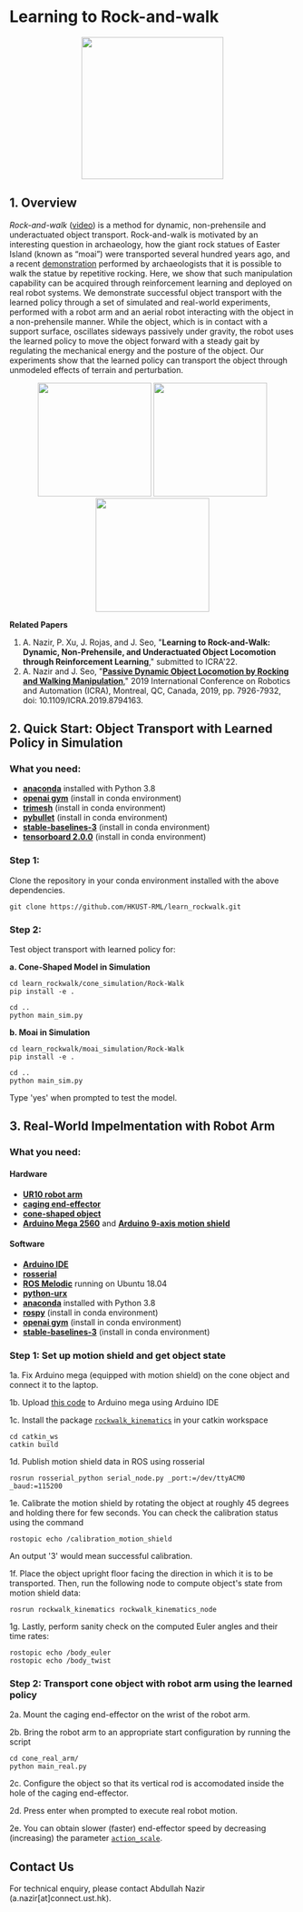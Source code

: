 # Learning to Rock-and-walk

<p align="center">
  <img height="250" src="https://github.com/HKUST-RML/learn_rockwalk/blob/main/media/moai_rviz_standard.gif">
</p>

## 1. Overview
 *Rock-and-walk* ([video](https://youtu.be/yyURupLXQjk)) is a method for dynamic, non-prehensile and underactuated object transport. Rock-and-walk is motivated by an interesting question in archaeology, how the giant rock statues of Easter Island (known as “moai”) were transported several hundred years ago, and a recent [demonstration](https://www.youtube.com/watch?v=J5YR0uqPAI8&ab_channel=NationalGeographic) performed by archaeologists that it is possible to walk the statue by repetitive rocking. Here, we show that such manipulation capability can be acquired through reinforcement learning and deployed on real robot systems. We demonstrate successful object transport with the learned policy through a set of simulated and real-world experiments, performed with a robot arm and an aerial robot interacting with the object in a non-prehensile manner. While the object, which is in contact with a support surface, oscillates sideways passively under gravity, the robot uses the learned policy to move the object forward with a steady gait by regulating the mechanical energy and the posture of the object. Our experiments show that the learned policy can transport the object through unmodeled effects of terrain and perturbation.

<!-- This repository contains implementation codes of robotic ***rock-and-walk*** **manipulation** ([**video**](https://youtu.be/yyURupLXQjk)) for dynamic and non-prehensile object transport. The object, which is in contact with an environmental surface, is basically manipulated to rock from side to side about the contact point iteratively by the robot system. In the meantime, the passive dynamics due to gravity enables the object to roll along a zigzag path that leads to a forward walk. Rock-and-walk is a special-purpose method that enables the transport of a certain class of objects, which are too large and heavy to apply other primary methods such as grasping- or pushing-based operations. 
Our work is motivated by an interesting question in archaeology, how the giant rock statues of Easter Island (known as “moai”) were transported several hundred years ago, and a recent [demonstration](https://www.youtube.com/watch?v=J5YR0uqPAI8&ab_channel=NationalGeographic) performed by archaeologists that it is possible to walk the statue by iterative rocking. 

Our implementation employs a feedback control strategy for sustainable rock-and-walk gaiting through the effective regulation of the object’s energy and posture in multiple robotic settings: **caging-based single-arm manipulation**, **cable-driven dual-arm manipulation**, and **aerial manipulation**. -->

<!-- <p align="center">
  <img height="150" src="https://github.com/HKUST-RML/rockwalk/blob/master/media/caging_rockwalk.gif">
  <img height="150" src="https://github.com/HKUST-RML/rockwalk/blob/master/media/cable_rockwalk.gif">
  <img height="150" src="https://github.com/HKUST-RML/rockwalk/blob/master/media/aerial_rockwalk.gif">
</p> -->

<p align="center">
  <img height="200" src="https://github.com/HKUST-RML/learn_rockwalk/blob/main/media/cone_rviz_standard.gif">
  <img height="200" src="https://github.com/HKUST-RML/learn_rockwalk/blob/main/media/cone_real_arm.gif">
  <img height="200" src="https://github.com/HKUST-RML/learn_rockwalk/blob/main/media/cone_real_aerial.gif">
</p>

**Related Papers**
1. A. Nazir, P. Xu, J. Rojas, and J. Seo, "**Learning to Rock-and-Walk: Dynamic, Non-Prehensile, and Underactuated Object Locomotion through Reinforcement Learning**," submitted to ICRA'22.
2. A. Nazir and J. Seo, "[**Passive Dynamic Object Locomotion by Rocking and Walking Manipulation**](https://ieeexplore.ieee.org/document/8794163)," 2019 International Conference on Robotics and Automation (ICRA), Montreal, QC, Canada, 2019, pp. 7926-7932, doi: 10.1109/ICRA.2019.8794163.




<!--[**Full Video Link**](https://drive.google.com/file/d/1Nx8kZgXvVKMN7lSgfyp2BvnqaPJYh2qx/view?usp=sharing)-->

<!--![](https://github.com/HKUST-RML/rockwalk/blob/master/media/intro_photo_github_new-01.png)-->



## 2. Quick Start: Object Transport with Learned Policy in Simulation

### What you need:
* [**anaconda**](https://www.anaconda.com/products/individual) installed with Python 3.8
* [**openai gym**](https://gym.openai.com/docs/) (install in conda environment)
* [**trimesh**](https://github.com/mikedh/trimesh) (install in conda environment)
* [**pybullet**](https://pypi.org/project/pybullet/) (install in conda environment)
* [**stable-baselines-3**](https://stable-baselines3.readthedocs.io/en/master/guide/install.html) (install in conda environment)
* [**tensorboard 2.0.0**](https://pypi.org/project/tensorboard/) (install in conda environment)


### Step 1:

Clone the repository in your conda environment installed with the above dependencies.
```
git clone https://github.com/HKUST-RML/learn_rockwalk.git
```

### Step 2:
Test object transport with learned policy for:

**a. Cone-Shaped Model in Simulation**
```
cd learn_rockwalk/cone_simulation/Rock-Walk
pip install -e .

cd ..
python main_sim.py
```

**b. Moai in Simulation**
```
cd learn_rockwalk/moai_simulation/Rock-Walk
pip install -e .

cd ..
python main_sim.py
```
Type 'yes' when prompted to test the model.


## 3. Real-World Impelmentation with Robot Arm

### What you need:

#### Hardware
* [**UR10 robot arm**](https://www.universal-robots.com/products/ur10-robot/)
* [**caging end-effector**](https://github.com/HKUST-RML/learn_rockwalk/blob/main/cone_real_arm/CAD%20models/caging_end_effector.stl)
* [**cone-shaped object**](https://github.com/HKUST-RML/learn_rockwalk/blob/main/cone_real_arm/CAD%20models/cone.stl)
* [**Arduino Mega 2560**](https://store.arduino.cc/usa/mega-2560-r3) and [**Arduino 9-axis motion shield**](https://store.arduino.cc/usa/9-axis-motion-shield)

#### Software
* [**Arduino IDE**](https://www.arduino.cc/en/software)
* [**rosserial**](http://wiki.ros.org/rosserial)
* [**ROS Melodic**](https://www.ros.org/) running on Ubuntu 18.04
* [**python-urx**](https://github.com/SintefManufacturing/python-urx)
* [**anaconda**](https://www.anaconda.com/products/individual) installed with Python 3.8
* [**rospy**](https://anaconda.org/conda-forge/ros-rospy) (install in conda environment)
* [**openai gym**](https://gym.openai.com/docs/) (install in conda environment)
* [**stable-baselines-3**](https://stable-baselines3.readthedocs.io/en/master/guide/install.html) (install in conda environment)




### Step 1: Set up motion shield and get object state

1a. Fix Arduino mega (equipped with motion shield) on the cone object and connect it to the laptop.

1b. Upload [this code](https://github.com/HKUST-RML/learn_rockwalk/blob/main/cone_real_arm/rockwalk_kinematics/arduino/motion_shield_output/motion_shield_output.ino) to Arduino mega using Arduino IDE

1c. Install the package [`rockwalk_kinematics`](https://github.com/HKUST-RML/learn_rockwalk/tree/main/cone_real_arm/rockwalk_kinematics) in your catkin workspace
```
cd catkin_ws
catkin build
````

1d. Publish motion shield data in ROS using rosserial
```
rosrun rosserial_python serial_node.py _port:=/dev/ttyACM0 _baud:=115200
```

1e. Calibrate the motion shield by rotating the object at roughly 45 degrees and holding there for few seconds. You can check the calibration status using the command
```
rostopic echo /calibration_motion_shield
```
An output '3' would mean successful calibration.


1f. Place the object upright floor facing the direction in which it is to be transported. Then, run the following node to compute object's state from motion shield data:
```
rosrun rockwalk_kinematics rockwalk_kinematics_node
```

1g. Lastly, perform sanity check on the computed Euler angles and their time rates:
```
rostopic echo /body_euler
rostopic echo /body_twist
```


### Step 2: Transport cone object with robot arm using the learned policy

2a. Mount the caging end-effector on the wrist of the robot arm.

2b. Bring the robot arm to an appropriate start configuration by running the script
```
cd cone_real_arm/
python main_real.py
```
2c. Configure the object so that its vertical rod is accomodated inside the hole of the caging end-effector.

2d. Press enter when prompted to execute real robot motion.

2e. You can obtain slower (faster) end-effector speed by decreasing (increasing) the parameter [`action_scale`](https://github.com/HKUST-RML/learn_rockwalk/blob/df795b96b58abc1b06c68d704469cdba4d71c354/cone_real_arm/main_real.py#L77).













<!-- ### 2.1 Hardware
* [**Arduino Mega 2560**](https://store.arduino.cc/usa/mega-2560-r3) equipped with [**Arduino 9 Axis Motion Shield**](https://store.arduino.cc/usa/9-axis-motion-shield)
* [**Universal Robot UR10 Robot Arm**](https://www.universal-robots.com/products/ur10-robot/)


### 2.2 Software
* [**Matlab**](https://www.mathworks.com/products/matlab.html) for object's passive dynamics simulation
* [**ROS Kinetic**](https://www.ros.org/) running on [**Ubuntu 16.04**](http://releases.ubuntu.com/16.04/) for real implementation of rock-and-walk
* [**python-urx**](https://github.com/SintefManufacturing/python-urx) for UR10 robot arm control
* [**rosserial**](http://wiki.ros.org/rosserial) to acquire data from Arduino 9 Axis Motion Shield
* [**teleop_twist_keyboard**](https://github.com/ros-teleop/teleop_twist_keyboard) to perform teleoperated rock-and-walk on a treadmill


## 3. Usage

### 3.1 Repository Organization and Installation
The following provides a brief description of each folder contained in this repository
```
1. /aerial_manipulation: contains ROS packages for rock-and-walk implementation with a quadrotor using mocap
2. /cad_models: contains .stl files for the object models used in the experiments
3. /rockwalk_kinematics: ROS package to acquire data from motion shield and process to obtain object state as it rolls without slipping
4. /rockwalk_ur10_control: ROS package to implement rock-and-walk in a single- or dual-arm setting using Arduino-MotionShield mounted on the object
5. /simulation: Matlab codes for passive dynamic simulation of object rolling on ground with its control point fixed
6. /simulation_rviz: ROS package to visualize passive dynamic simulation in RViz
```
To install ROS packages, first downloaded them into your catkin workspace and then run `catkin build` command from [**catkin_tools**](https://catkin-tools.readthedocs.io/en/latest/installing.html). Matlab scripts can be executed directly in Matlab.


### 3.2 Passive Dynamics Simulation

Our Matlab implementation computes passive dynamics of the object, modeled as an oblique-cone that has a circular base and a vertical rod attached to it, as it rolls without slipping on a flat surface. Our dynamic formulation only considers the center of mass of the object, while ignoring its moment of inertia. The motion of the object is visualized in [**RViz**](http://wiki.ros.org/rviz).

To obtain and solve the dynamic model in Matlab
```
>> cd simulation/
>> rolling_disk_eom.m
>> fixed_apex_sim.m
```
Parmeters for the oblique-cone model can be altered in the `simulation/cone_parameters.m` file. To visualize the simulation in RViz
```
roslaunch simulation_rviz fixed_apex.launch
```

<p align="center">
  <img width="40%" src="https://github.com/HKUST-RML/rockwalk/blob/master/media/rviz_simulation.gif">
</p>


### 3.3 Rock-and-Walk by Single- and Dual-Arm Manipulation

First, publish motion shield data in ROS using rosserial. Then calibrate the motion shield and use the output to compute object state:
```
rosrun rosserial_python serial_node.py _port:=/dev/ttyACM0 _baud:=115200
***calibrate motion sheild***
rosrun rockwalk_kinematics rockwalk_kinematics_node
```

Then run the following nodes to implement rock-and-walk in a single-arm setting with a caging end-effector, or, in a dual-arm setting with cables:

```
rosrun rockwalk_ur10_control single_arm_caging_labfloor_rockwalk
rosrun rockwalk_ur10_control dual_arm_cable_labfloor_rockwalk
```


### 3.4 Rock-and-Walk by Aerial Manipulation
Detailed instructions on executing rock-and-walk using a quadrotor equipped with a caging end-effector can be found in `aerial_manipulation/README.md`. Note our current implementation with quadrotor requires motion capture system to obtain state of both the quadrotor and the object.
 -->


## Contact Us
For technical enquiry, please contact Abdullah Nazir (a.nazir[at]connect.ust.hk).
